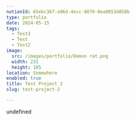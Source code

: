 ```yaml
---
notionId: 65ebc367-a96d-4ecc-8870-0ea8053d858b
type: portfolio
date: 2024-05-15
tags:
  - Test3
  - Test
  - Test2
image:
  src: /images/portfolio/Demon rat.png
  width: 231
  height: 185
location: Somewhere
enabled: true
title: Test Project 2
slug: test-project-2

---
```

undefined